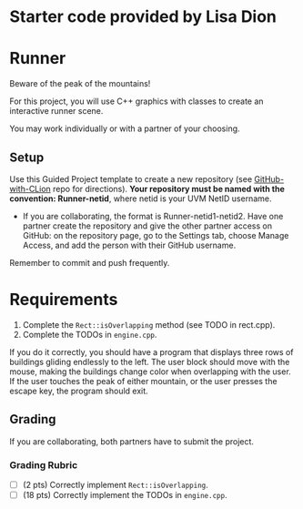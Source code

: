 # Starter code provided by Lisa Dion


# Runner

Beware of the peak of the mountains!

For this project, you will use C++ graphics with classes to create an interactive runner scene.

You may work individually or with a partner of your choosing.

## Setup

Use this Guided Project template to create a new repository (see [GitHub-with-CLion](https://github.com/uvmcs2300s2024/GitHub-with-CLion) repo for directions).
**Your repository must be named with the convention: Runner-netid**, where netid is your UVM NetID username.
* If you are collaborating, the format is Runner-netid1-netid2. Have one partner create the repository and give the other partner access on GitHub: on the repository page, go to the Settings tab, choose Manage Access, and add the person with their GitHub username.

Remember to commit and push frequently.

# Requirements

1. Complete the `Rect::isOverlapping` method (see TODO in rect.cpp).
2. Complete the TODOs in `engine.cpp`.

If you do it correctly, you should have a program that displays three rows of buildings gliding endlessly to the left. The user block should move with the mouse, making the buildings change color when overlapping with the user. If the user touches the peak of either mountain, or the user presses the escape key, the program should exit.

## Grading

If you are collaborating, both partners have to submit the project.

### Grading Rubric
- [ ] (2 pts) Correctly implement `Rect::isOverlapping`.
- [ ] (18 pts) Correctly implement the TODOs in `engine.cpp`.
